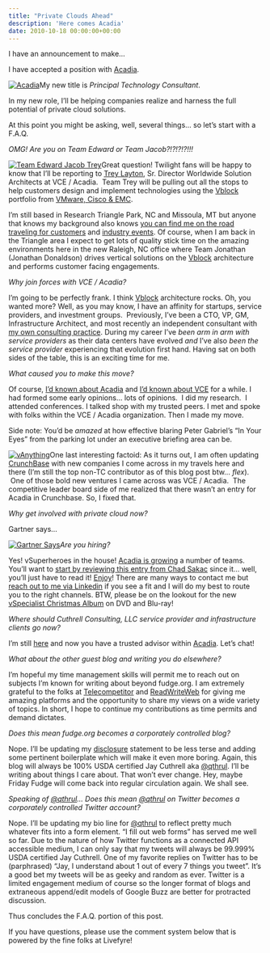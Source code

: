 ```yaml
---
title: "Private Clouds Ahead"
description: 'Here comes Acadia'
date: 2010-10-18 00:00:00+00:00
---
```


I have an announcement to make…

I have accepted a position with [Acadia](http://www.acadia.com/).

[![Acadia](https://cuthrell.com/favicon.png "Acadia")](https://cuthrell.com/favicon.png)My new title is *Principal Technology Consultant*.

In my new role, I’ll be helping companies realize and harness the full potential of private cloud solutions.

At this point you might be asking, well, several things… so let’s start with a F.A.Q.

*OMG! Are you on Team Edward or Team Jacob?!?!?!?!!!*

[![Team Edward Jacob Trey](https://cuthrell.com/favicon.png "Team Edward Jacob Trey")](https://cuthrell.com/favicon.png)Great question! Twilight fans will be happy to know that I’ll be reporting to [Trey Layton](http://www.ethernetstorageguy.com/), Sr. Director Worldwide Solution Architects at VCE / Acadia.  Team Trey will be pulling out all the stops to help customers design and implement technologies using the [Vblock](http://acadia.com/solutions/vblock/index.htm) portfolio from [VMware, Cisco & EMC](http://www.vcecoalition.com/).

I’m still based in Research Triangle Park, NC and Missoula, MT but anyone that knows my background also knows [you can find me on the road traveling for customers](http://www.tripit.com/people/cuthrell.com) and [industry events](http://plancast.com/qthrul). Of course, when I am back in the Triangle area I expect to get lots of quality stick time on the amazing environments here in the new Raleigh, NC office where Team Jonathan (Jonathan Donaldson) drives vertical solutions on the [Vblock](http://acadia.com/solutions/vblock/index.htm) architecture and performs customer facing engagements.

*Why join forces with VCE / Acadia?*

I’m going to be perfectly frank. I think [Vblock](http://acadia.com/solutions/vblock/index.htm) architecture rocks. Oh, you wanted more? Well, as you may know, I have an affinity for startups, service providers, and investment groups.  Previously, I’ve been a CTO, VP, GM, Infrastructure Architect, and most recently an independent consultant with [my own consulting practice](http://fudge.org/archive/back-to-my-consulting-roots/). During my career I’ve *been arm in arm with service providers* as their data centers have evolved *and* I’ve also *been the service provider* experiencing that evolution first hand. Having sat on both sides of the table, this is an exciting time for me.

*What caused you to make this move?*

Of course, [I’d known about Acadia](http://chucksblog.emc.com/chucks_blog/2009/11/introducing-acadia.html) and [I’d known about VCE](http://chucksblog.emc.com/chucks_blog/2009/11/announcing-the-vce-coalition.html) for a while. I had formed some early opinions… lots of opinions.  I did my research.  I attended conferences. I talked shop with my trusted peers. I met and spoke with folks within the VCE / Acadia organization. Then I made my move.

Side note: You’d be *amazed* at how effective blaring Peter Gabriel’s “In Your Eyes” from the parking lot under an executive briefing area can be.

[![vAnything](https://cuthrell.com/favicon.png "vAnything")](https://cuthrell.com/favicon.png)One last interesting factoid: As it turns out, I am often updating [CrunchBase](http://crunchbase.com) with new companies I come across in my travels here and there (I’m still the top non-TC contributor as of this blog post btw… *flex*).  One of those bold new ventures I came across was VCE / Acadia.  The competitive leader board side of me realized that there wasn’t an entry for Acadia in Crunchbase. So, I fixed that.

*Why get involved with private cloud now?*

Gartner says…

[![Gartner Says](https://cuthrell.com/favicon.png "Gartner Says")](https://cuthrell.com/favicon.png)*Are you hiring?*

Yes! vSuperheroes in the house! [Acadia is growing](http://acadia.com/careers/index.htm) a number of teams. You’ll want to [start by reviewing this entry from Chad Sakac](http://virtualgeek.typepad.com/virtual_geek/2010/09/more-than-200-open-positions-at-emc-emc-partners-and-vce.html) since it… well, you’ll just have to read it! [Enjoy](http://virtualgeek.typepad.com/virtual_geek/2010/09/more-than-200-open-positions-at-emc-emc-partners-and-vce.html)! There are many ways to contact me but [reach out to me via Linkedin](http://www.linkedin.com/in/qthrul) if you see a fit and I will do my best to route you to the right channels. BTW, please be on the lookout for the new [vSpecialist Christmas Album](http://www.youtube.com/watch?v=DdSLc68J210&feature=player_embedded) on DVD and Blu-ray!

*Where should Cuthrell Consulting, LLC service provider and infrastructure clients go now?*

I’m still [here](http://cuthrell.com) and now you have a trusted advisor within [Acadia](http://www.acadia.com/). Let’s chat!

*What about the other guest blog and writing you do elsewhere?*

I’m hopeful my time management skills will permit me to reach out on subjects I’m known for writing about beyond fudge.org. I am extremely grateful to the folks at [Telecompetitor](http://telecompetitor.com) and [ReadWriteWeb](http://readwriteweb.com) for giving me amazing platforms and the opportunity to share my views on a wide variety of topics. In short, I hope to continue my contributions as time permits and demand dictates.

*Does this mean fudge.org becomes a corporately controlled blog?*

Nope. I’ll be updating my [disclosure](http://jaycuthrell.com/disclosure/) statement to be less terse and adding some pertinent boilerplate which will make it even more boring. Again, this blog will always be 100% USDA certified Jay Cuthrell aka [@qthrul](http://twitter.com/qthrul). I’ll be writing about things I care about. That won’t ever change. Hey, maybe Friday Fudge will come back into regular circulation again. We shall see.

*Speaking of [@qthrul](http://twitter.com/qthrul)… Does this mean [@qthrul](http://twitter.com/qthrul) on Twitter becomes a corporately controlled Twitter account?*

Nope. I’ll be updating my bio line for [@qthrul](http://twitter.com/qthrul) to reflect pretty much whatever fits into a form element. “I fill out web forms” has served me well so far. Due to the nature of how Twitter functions as a connected API accessible medium, I can only say that my tweets will always be 99.999% USDA certified Jay Cuthrell. One of my favorite replies on Twitter has to be (parphrased) “Jay, I understand about 1 out of every 7 things you tweet”. It’s a good bet my tweets will be as geeky and random as ever. Twitter is a limited engagement medium of course so the longer format of blogs and extraneous append/edit models of Google Buzz are better for protracted discussion.

Thus concludes the F.A.Q. portion of this post.

If you have questions, please use the comment system below that is powered by the fine folks at Livefyre!

